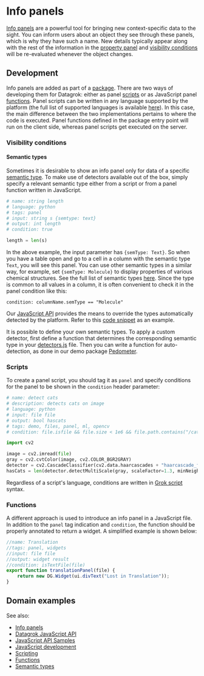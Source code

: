 <!-- TITLE: Add an info panel -->
<!-- SUBTITLE: -->

# Info panels

[Info panels](../../discover/info-panels.md) are a powerful tool for bringing new context-specific data to the sight. You can inform users about an object they see through these panels, which is why they have such a name. New details typically appear along with the rest of the information in the [property panel](../../overview/navigation.md#properties) and [visibility conditions](#visibility-conditions) will be re-evaluated whenever the object changes.

## Development

Info panels are added as part of a [package](../develop.md). There are two ways of developing them for Datagrok: either as panel [scripts](../scripting.md) or as JavaScript panel [functions](../overview/functions/function.md). Panel scripts can be written in any language supported by the platform (the full list of supported languages is available [here](../scripting.md#supported-languages)). In this case, the main difference between the two implementations pertains to where the code is executed. Panel functions defined in the package entry point will run on the client side, whereas panel scripts get executed on the server.

### Visibility conditions

#### Semantic types

Sometimes it is desirable to show an info panel only for data of a specific [semantic type](../../discover/semantic-types.md). To make use of detectors available out of the box, simply specify a relevant semantic type either from a script or from a panel function written in JavaScript.

```python
# name: string length
# language: python
# tags: panel
# input: string s {semtype: text}
# output: int length
# condition: true

length = len(s)
```

In the above example, the input parameter has `{semType: Text}`. So when you have a table open and go to a cell in a column with the semantic type `Text`, you will see this panel. You can use other semantic types in a similar way, for example, set `{semType: Molecule}` to display properties of various chemical structures. See the full list of semantic types [here](../../discover/semantic-types.md#automatic-semantic-type-detection). Since the type is common to all values in a column, it is often convenient to check it in the panel condition like this:

```
condition: columnName.semType == "Molecule"
```

Our [JavaScript API](../js-api.md) provides the means to override the types automatically detected by the platform. Refer to this [code snippet](https://public.datagrok.ai/js/samples/data-frame/semantic-type-detection) as an example.

It is possible to define your own semantic types. To apply a custom detector, first define a function that determines the corresponding semantic type in your [detectors.js](../develop.md#package-structure) file. Then you can write a function for auto-detection, as done in our demo package [Pedometer](https://github.com/datagrok-ai/public/tree/master/packages/Pedometer).

### Scripts

To create a panel script, you should tag it as `panel` and specify conditions for the panel to be shown in the `condition` header parameter:

```python
# name: detect cats
# description: detects cats on image
# language: python
# input: file file
# output: bool hascats
# tags: demo, files, panel, ml, opencv
# condition: file.isfile && file.size < 1e6 && file.path.contains("/cats/") && (file.name.endswith("jpg") || file.name.endswith("jpeg"))

import cv2

image = cv2.imread(file)
gray = cv2.cvtColor(image, cv2.COLOR_BGR2GRAY)
detector = cv2.CascadeClassifier(cv2.data.haarcascades + "haarcascade_frontalcatface.xml")
hasCats = len(detector.detectMultiScale(gray, scaleFactor=1.3, minNeighbors=3, minSize=(75, 75))) != 0
```

Regardless of a script's language, conditions are written in [Grok script](../../overview/grok-script.md) syntax.

### Functions

A different approach is used to introduce an info panel in a JavaScript file. In addition to the `panel` tag indication and `condition`, the function should be properly annotated to return a widget. A simplified example is shown below:

```javascript
//name: Translation
//tags: panel, widgets
//input: file file
//output: widget result
//condition: isTextFile(file)
export function translationPanel(file) {
    return new DG.Widget(ui.divText("Lost in Translation"));
}
```

## Domain examples

See also:

  * [Info panels](../../discover/info-panels.md)
  * [Datagrok JavaScript API](../js-api.md)
  * [JavaScript API Samples](https://public.datagrok.ai/js/samples/functions/info-panels/info-panels)
  * [JavaScript development](../develop.md)
  * [Scripting](../scripting.md)
  * [Functions](../overview/functions/function.md)
  * [Semantic types](../../discover/semantic-types.md)
